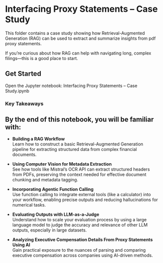 # Interfacing Proxy Statements – Case Study

This folder contains a case study showing how Retrieval-Augmented Generation (RAG) can be used to extract and summarize insights from pdf proxy statements.

If you’re curious about how RAG can help with navigating long, complex filings—this is a good place to start.

## Get Started

Open the Jupyter notebook: Interfacing Proxy Statements – Case Study.ipynb

### Key Takeaways

## By the end of this notebook, you will be familiar with:

- **Building a RAG Workflow**  
  Learn how to construct a basic Retrieval-Augmented Generation pipeline for extracting structured data from complex financial documents.

- **Using Computer Vision for Metadata Extraction**  
  See how tools like Mistral’s OCR API can extract structured headers from PDFs, preserving the context needed for effective document chunking and metadata tagging.

- **Incorporating Agentic Function Calling**  
  Use function calling to integrate external tools (like a calculator) into your workflow, enabling precise outputs and reducing hallucinations for numerical tasks.

- **Evaluating Outputs with LLM-as-a-Judge**  
  Understand how to scale your evaluation process by using a large language model to judge the accuracy and relevance of other LLM outputs, especially in large datasets.

- **Analyzing Executive Compensation Details From Proxy Statements Using AI**  
  Gain practical exposure to the nuances of parsing and comparing executive compensation across companies using AI-driven methods.
